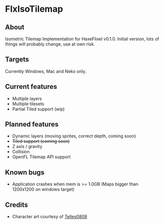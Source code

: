 # FlxIsoTilemap

## About
Isometric Tilemap Implementation for HaxeFlixel v0.1.0. Initial version, lots of things will probably change, use at own risk.

## Targets
Currently Windows, Mac and Neko only.

## Current features
- Multiple layers
- Multiple tilesets
- Partial Tiled support (wip)

## Planned features
- Dynamic layers (moving sprites, correct depth, coming soon)
- ~~Tiled support (coming soon)~~
- Z axis / gravity
- Collision
- OpenFL Tilemap API support

## Known bugs
- Application crashes when mem is >= 1.0GB (Maps bigger than 1200x1200 on windows target)

## Credits
- Character art courtesy of [Telles0808](http://telles0808.deviantart.com/art/RTP-Isometric-Games-151276404)
